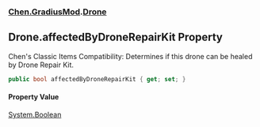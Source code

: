 
### [Chen.GradiusMod](./Chen-GradiusMod 'Chen.GradiusMod').[Drone](./Chen-GradiusMod-Drone 'Chen.GradiusMod.Drone')

## Drone.affectedByDroneRepairKit Property
Chen's Classic Items Compatibility: Determines if this drone can be healed by Drone Repair Kit.  
```csharp
public bool affectedByDroneRepairKit { get; set; }
```

#### Property Value
[System.Boolean](https://docs.microsoft.com/en-us/dotnet/api/System.Boolean 'System.Boolean')  
